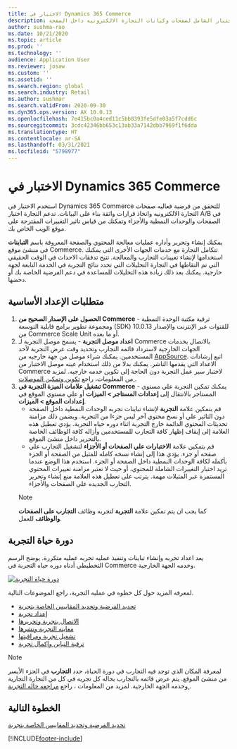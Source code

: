```yaml
---
title: الاختبار في Dynamics 365 Commerce
description: يتيح الاختبار إنشاء تخطيط الصفحة وعمليات معالجة المحتوى وتحريرها وإدارتها في منشئ المواقع. يتيح دعم الاختبار الشامل لصفحات وكيانات التجارة الالكترونيه داخل الصفحة.
author: sushma-rao
ms.date: 10/21/2020
ms.topic: article
ms.prod: ''
ms.technology: ''
audience: Application User
ms.reviewer: josaw
ms.custom: ''
ms.assetid: ''
ms.search.region: global
ms.search.industry: Retail
ms.author: sushmar
ms.search.validFrom: 2020-09-30
ms.dyn365.ops.version: AX 10.0.13
ms.openlocfilehash: 7e415bc0a4ced11c5bb8393fe5dfe03a5f7cdd6c
ms.sourcegitcommit: 3cdc42346bb653c13ab33a7142dbb7969f1f6dda
ms.translationtype: HT
ms.contentlocale: ar-SA
ms.lasthandoff: 03/31/2021
ms.locfileid: "5798977"
---
```

# <a name="experimentation-in-dynamics-365-commerce"></a>الاختبار في Dynamics 365 Commerce
استخدم الاختبار في Dynamics 365 Commerce للتحقق من فرضية فعاليه صفحات التجارة الالكترونيه واتخاذ قرارات واثقة بناء على البيانات. تدعم التجارة اختبار A/B في الصفحات والوحدات النمطية والأجزاء وتمكنك من قياس تاثير التغييرات المقترحة علي موقع الويب الخاص بك.

يمكنك إنشاء وتحرير وأداره عمليات معالجة المحتوي والصفحة المعروفة باسم **التباينات** في منشئ موقع Commerce. تتكامل التجارة مع خدمات الجهات الأخرى التي يمكنك استخدامها لإنشاء تعيينات التجارب والمعالجة. تتيح تدفقات الاحداث في الوقت الحقيقي التي تم التقاطها في التجارة التحليلات التي تحدد نتائج التجربة في الخدمة التابعة لجهة خارجية. يمكنك بعد ذلك زيادة هذه التحليلات للمساعدة في دعم الفرضية الخاصة بك أو دحضها.

## <a name="set-up-prerequisites"></a> متطلبات الإعداد الأساسية
1. **الحصول على الإصدار الصحيح من Commerce** - ترقية مكتبة الوحدة النمطية ومجموعة تطوير برامج قابلية التوسعة (SDK) للقنوات عبر الإنترنت والإصدار 10.0.13 من Commerce Scale Unit أو ما بعده.
1. **اعداد موصل التجربة** - يسمح موصل التجربة لـ Commerce بالاتصال بخدمات الجهات الخارجية لاسترداد قائمه التجارب وتحديد وقت عرض التجربة لأحد المستخدمين. يمكنك شراء موصل من جهة خارجيه من [AppSource](https://appsource.microsoft.com). اتبع إرشادات الاعداد التي يقدمها الناشر. يمكنك بدلا من ذلك استخدام عينه موصل الاختبار من Commerce لاختبار سير عمل التجربة دون الحاجة إلى تكوين خدمه خارجيه. لمزيد من المعلومات، راجع [تكوين وتمكين الموصلات ](e-commerce-extensibility/connectors.md). 
1. **تشغيل علامات الميزة التجربة في Commerce** - يمكنك تمكين التجربة علي مستوي المستاجر بالانتقال إلى **إعدادات المستاجر > الميزات** أو علي مستوي الموقع في **إعدادات الموقع > الميزات**.
    - قم بتمكين علامة **التجربة** لإنشاء تباينات تجربه الوحدات النمطية داخل الصفحة دون التاثير علي أو نسخ محتوي آخر ليس جزءا من التجربة. ويضمن ذلك مزامنة تحديثات المحتوي الدائمة خارج التجربة اثناء دوره حياه التجربة. يؤدي تعطيل هذه العلامة إلى إيقاف إظهار كافة التجارب للمستخدمين وأزاله كافة الوظائف الخاصة بالتحرير داخل منشئ الموقع.
    - قم بتمكين علامة **الاختبارات علي الصفحات أو الأجزاء** لتشغيل التجارب علي صفحه أو جزء. يؤدي هذا إلى إنشاء نسخه كامله للمثيل من الصفحة أو الجزء بأكمله لكافة الوحدات النمطية داخل الصفحة أو الجزء. استخدم هذا الوضع عندما تريد اختبار التغييرات الشاملة للمحتوي، أو حيث لا تعتبر مزامنة تغييرات المحتوي المستمرة عبر المثيلات مهمة. يترتب على تعطيل هذه العلامة منع إنشاء وتحرير التجارب الجديده علي الصفحات والأجزاء.
    > [!NOTE]
    > كما يجب ان يتم تمكين علامة **التجربة** لتجربه وظائف **التجارب على الصفحات والوظائف** للعمل.
    
## <a name="experimentation-lifecycle"></a>دورة حياة التجربة
يعد اعداد تجربه وإنشاء تباينات وتنفيذ عمليه تجربه عمليه متكررة. يوضح الرسم التخطيطي أدناه دوره حياه التجربة في Commerce وخدمه الجهة الخارجية. 

[ ![دورة حياة التجربة](./media/experimentation_lifecycle.svg) ](./media/experimentation_lifecycle.svg#lightbox)

لمعرفه المزيد حول كل خطوه في عمليه التجربة، راجع الموضوعات التالية.
- [تحديد الفرضية وتحديد المقاييس الخاصة بتجربة](experimentation-identify.md)
- [إعداد تجربة](experimentation-setup.md)
- [الاتصال بتجربة وتحريرها](experimentation-connect-edit.md)
- [معاينه التجربة ونشرها](experimentation-preview-publish.md)
- [تشغيل تجربة ومراقبتها](experimentation-run-monitor.md)
- [ترقية التباين وإكمال تجربة](experimentation-review-complete.md)

> [!NOTE]
> لمعرفة المكان الذي توجد فيه التجارب في دورة الحياة، حدد **التجارب** في الجزء الأيسر من منشئ الموقع. يتم عرض قائمه بالتجارب بحاله كل تجربه في كل من التجارة التجارية وخدمه الجهة الخارجية. لمزيد من المعلومات ، راجع [مراجعه حاله التجربة ](experimentation-status.md).

## <a name="next-step"></a>الخطوة التالية
[تحديد الفرضية وتحديد المقاييس الخاصة بتجربة](experimentation-identify.md) 


[!INCLUDE[footer-include](../includes/footer-banner.md)]